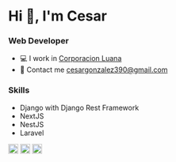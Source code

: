 # Hi 👋, I'm Cesar
### Web Developer

- 💻 I work in [Corporacion Luana](https://corporacionluana.pe/ "Corporacion Luana")
- 📧 Contact me [cesargonzalez390@gmail.com](mailto:cesargonzalez390@gmail.com "cesargonzalez390@gmail.com")

### Skills
- Django with Django Rest Framework
- NextJS
- NestJS
- Laravel

<p align="center">

<a href="https://www.linkedin.com/in/cesar-enrique-gonzalez-carvajal-ab0a8112a/" target="blank"><img align="center" src="https://cdn.jsdelivr.net/npm/simple-icons@3.0.1/icons/linkedin.svg" alt="https://www.linkedin.com/in/cesar-enrique-gonzalez-carvajal-ab0a8112a/" height="20" width="20" /></a>
<a href="https://www.facebook.com/aiamCesar/" target="blank"><img align="center" src="https://cdn.jsdelivr.net/npm/simple-icons@3.0.1/icons/facebook.svg" alt="https://www.facebook.com/aiamCesar/" height="20" width="20" /></a>
<a href="https://www.instagram.com/_cgonzalez29/" target="blank"><img align="center" src="https://cdn.jsdelivr.net/npm/simple-icons@3.0.1/icons/instagram.svg" alt="https://www.instagram.com/_cgonzalez29/" height="20" width="20" /></a>
</p>
